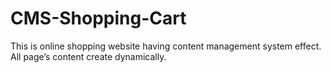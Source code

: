 # CMS-Shopping-Cart
This is online shopping website having content management system effect. All page’s content create dynamically. 
